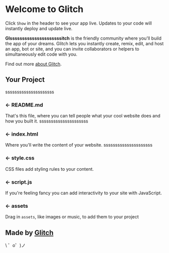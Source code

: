 Welcome to Glitch
=================

Click `Show` in the header to see your app live. Updates to your code will instantly deploy and update live.

**Glsssssssssssssssssssssitch** is the friendly community where you'll build the app of your dreams. Glitch lets you instantly create, remix, edit, and host an app, bot or site, and you can invite collaborators or helpers to simultaneously edit code with you.

Find out more [about Glitch](https://glitch.com/about).


Your Project
------------
sssssssssssssssssssss
### ← README.md

That's this file, where you can tell people what your cool website does and how you built it.
sssssssssssssssssssss
### ← index.html

Where you'll write the content of your website. 
sssssssssssssssssssss
### ← style.css

CSS files add styling rules to your content.

### ← script.js

If you're feeling fancy you can add interactivity to your site with JavaScript.

### ← assets

Drag in `assets`, like images or music, to add them to your project

Made by [Glitch](https://glitch.com/)
-------------------

\ ゜o゜)ノ
